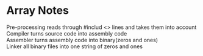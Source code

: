   
# Array Notes
Pre-processing reads through #includ <> lines and takes them into account <br>
Compiler turns source code into assembly code <br>
Assembler turns assembly code into binary(zeros and ones) <br>
Linker all binary files into one string of zeros and ones <br>
